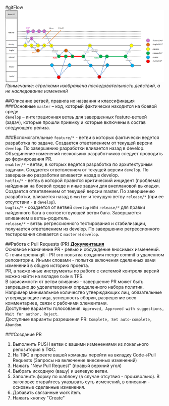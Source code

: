 #gitFlow
![Иллюстрация](./assets/repoScheme.png)  
_Примечание: стрелками изображена последовательность действий, а не наследование изменений_

##Описание ветвей, правила их названия и классификация
###Основные
`master` – код, который фактически находится на боевой среде.  
`develop` – интеграционная ветвь для завершенных feature-ветвей (задач), которые прошли приемку и которые включены в состав следующего релиза.  

###Вспомогательные
`feature/*` - ветви в которых фактически ведется разработка по задаче. Создается ответвлением от текущей версии `develop`. По завершению разработки вливается назад в develop. Объединение изменений нескольких разработчиков следует проводить до формирования PR.  
`enabler/*` - ветви, в которых ведется разработка по архитектурным задачам. Создается ответвлением от текущей версии `develop`. По завершению разработки вливается назад в develop.  
`hotfix/*` - ветвь в которой правится критический инцидент (проблема) найденная на боевой среде и иные задачи для внеплановой выкладки. Создается ответвлением от текущей версии master. По завершению разработки, вливается назад в `master` и текущую ветву `release/*` (при ее отсутствии - в `develop`).  
`bugfix/*` - создается от ветвей `develop` или `release/*` для правки найденного бага в соответствующей ветви бага. Завершается вливанием в ветвь-родитель.  
`release/*` – ветвь регрессионного тестирования и стабилизации, получается ответвлением из develop. По завершению регрессионного тестирования сливается с `master` и `develop`. 

##Работа с Pull Requests (PR)
**[Документация](https://docs.microsoft.com/en-us/azure/devops/repos/git/pull-requests?view=tfs-2017)**  
Основное назначение PR - ревью и обсуждение вносимых изменений. С точки зрения git - PR это попытка создания merge commit в удаленном репозитории. Иными словами - попытка включения сделанных вами изменений в общую историю проекта.  
PR, а также иные инструменты по работе с системой контроля версий можно найти на вкладке `Code` в TFS.  
В зависимости от ветви вливания - завершение PR может быть запрещено до удовлетворения определенного набора политик. Например минимальное количество утверждающих лиц, обязательные утверждающие лица, успешность сборки, разрешение всех комментариев, связи с рабочими элементами.  
Доступные варианты голосования: `Approved, Approved with suggestions, Wait for author, Reject`.  
Доступные варианты разрешения PR: `Complete, Set auto-complete, Abandon`.  

###Создание PR
1. Выполнить PUSH ветви с вашими изменениями из локального репозитория в ТФС.
1. На ТФС в проекте вашей команды перейти на вкладку Code->Pull Requests (Запросы на включение внесенных изменений)
1. Нажать "New Pull Request" (правый верхний угол)
1. Выбрать исходную (вашу) и целевую ветви. 
1. Заполнить форму по шаблону (в случае отсутвия - произвольно). В заголовке старайтесь указывать суть изменений, в описании - основные сделанные изменения.
1. Добавить связанные work item.
1. Нажать кнопку "Create"